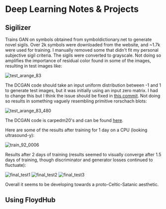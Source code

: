 # Deep Learning Notes & Projects

## Sigilizer
Trains GAN on symbols obtained from symboldictionary.net to generate novel sigils. Over 2k symbols were downloaded from the website, and ~1.7k were used for training. I manually removed some that didn't fit my personal subjective sigil criteria. The sigils were converted to grayscale. Not doing so amplifies the importance of residual color found in some of the images, resulting in test images like:  

![test_arange_83](https://user-images.githubusercontent.com/4405597/34166933-467493a8-e4ae-11e7-9306-ae0137b79f4b.png)  

The DCGAN code should take an input uniform distribution between -1 and 1 to generate test images, but it was initially using an input zero matrix. I had to change this but I think the issue should be fixed in [this commit](https://github.com/carpedm20/DCGAN-tensorflow/pull/233/commits/88e6d80cc06f5851b9b99fadc78d2a2651215ff6). Not doing so results in something vaguely resembling primitive rorschach blots:   

![test_arange_83_480](https://user-images.githubusercontent.com/4405597/34166932-465e6e0c-e4ae-11e7-84ef-3b49e64f6aac.png)

The DCGAN code is carpedm20's and can be found [here](https://github.com/carpedm20/DCGAN-tensorflow).  

Here are some of the results after training for 1 day on a CPU (looking ultrasound-y):  

![train_92_0006](https://user-images.githubusercontent.com/4405597/34166934-468425b6-e4ae-11e7-9078-1c5bf43737ec.png)

Results after 2 days of training (results seemed to visually converge after 1.5 days of training, though discriminator and generator losses continued to fluctuate):  

![final_test1](https://user-images.githubusercontent.com/4405597/34166929-46334f1a-e4ae-11e7-82b4-ea6e3b61f54a.png)
![final_test2](https://user-images.githubusercontent.com/4405597/34166930-46400aac-e4ae-11e7-8ef8-3da31b8bfe66.png)
![final_test3](https://user-images.githubusercontent.com/4405597/34166931-46543c8e-e4ae-11e7-9a55-d5e076c66c03.png) 

Overall it seems to be developing towards a proto-Celtic-Satanic aesthetic.  

## Using FloydHub


